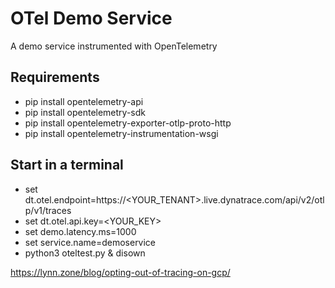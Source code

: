 # OTel Demo Service

A demo service instrumented with OpenTelemetry

## Requirements

* pip install opentelemetry-api
* pip install opentelemetry-sdk
* pip install opentelemetry-exporter-otlp-proto-http
* pip install opentelemetry-instrumentation-wsgi

## Start in a terminal

* set dt.otel.endpoint=https://<YOUR_TENANT>.live.dynatrace.com/api/v2/otlp/v1/traces
* set dt.otel.api.key=<YOUR_KEY>
* set demo.latency.ms=1000
* set service.name=demoservice
* python3 oteltest.py & disown


https://lynn.zone/blog/opting-out-of-tracing-on-gcp/